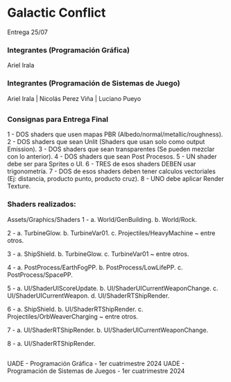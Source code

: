 # Galactic Conflict
Entrega 25/07

### Integrantes (Programación Gráfica)
Ariel Irala

### Integrantes (Programación de Sistemas de Juego)
Ariel Irala | Nicolás Perez Viña | Luciano Pueyo
##

### Consignas para Entrega Final
1 - DOS shaders que usen mapas PBR (Albedo/normal/metallic/roughness).
2 - DOS shaders que sean Unlit (Shaders que usan solo como output Emission).
3 - DOS shaders que sean transparentes (Se pueden mezclar con lo anterior).
4 - DOS shaders que sean Post Procesos.
5 - UN shader debe ser para Sprites o UI.
6 - TRES de esos shaders DEBEN usar trigonometría.
7 - DOS de esos shaders deben tener calculos vectoriales (Ej: distancia, producto punto, producto cruz).
8 - UNO debe aplicar Render Texture.

### Shaders realizados:
Assets/Graphics/Shaders
1 - a. World/GenBuilding.
	b. World/Rock.
	
2 - a. TurbineGlow.
	b. TurbineVar01.
	c. Projectiles/HeavyMachine ~ entre otros.
	
3 - a. ShipShield.
	b. TurbineGlow.
	c. TurbineVar01 ~ entre otros.
	
4 - a. PostProcess/EarthFogPP.
	b. PostProcess/LowLifePP.
	c. PostProcess/SpacePP.
	
5 - a. UI/ShaderUIScoreUpdate.
	b. UI/ShaderUICurrentWeaponChange.
	c. UI/ShaderUICurrentWeapon.
	d. UI/ShaderRTShipRender.
	
6 - a. ShipShield.
	b. UI/ShaderRTShipRender.
	c. Projectiles/OrbWeaverCharging ~ entre otros.
	
7 - a. UI/ShaderRTShipRender.
	b. UI/ShaderUICurrentWeaponChange.
	
8 - a. UI/ShaderRTShipRender.

##
UADE - Programación Gráfica - 1er cuatrimestre 2024
UADE - Programación de Sistemas de Juegos - 1er cuatrimestre 2024

